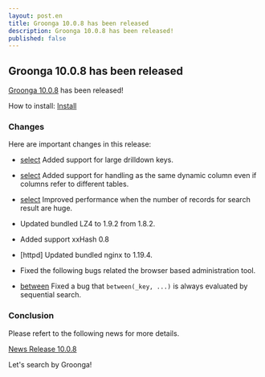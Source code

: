 ```yaml
---
layout: post.en
title: Groonga 10.0.8 has been released
description: Groonga 10.0.8 has been released!
published: false
---
```


## Groonga 10.0.8 has been released

[Groonga 10.0.8](/docs/news.html#release-10-0-8) has been released!

How to install: [Install](/docs/install.html)

### Changes

Here are important changes in this release:

  * [select](/docs/reference/commands/select.html) Added support for large drilldown keys.

  * [select](/docs/reference/commands/select.html) Added support for handling as the same dynamic column even if columns refer to different tables.

  * [select](/docs/reference/commands/select.html) Improved performance when the number of records for search result are huge.

  * Updated bundled LZ4 to 1.9.2 from 1.8.2.

  * Added support xxHash 0.8

  * [httpd] Updated bundled nginx to 1.19.4.

  * Fixed the following bugs related the browser based administration tool.

  * [between](/docs/reference/functions/between.html) Fixed a bug that ``between(_key, ...)`` is always evaluated by sequential search.

### Conclusion

Please refert to the following news for more details.

[News Release 10.0.8](/docs/news.html#release-10-0-8)

Let's search by Groonga!
